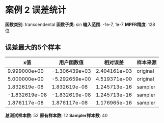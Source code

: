# 案例 2 误差统计

**函数类别**: transcendental
**函数子类**: sin
**输入范围**: -1e-7, 1e-7
**MPFR精度**: 128 位

## 误差最大的5个样本

| x值 | 用户函数值 | 相对误差 | 样本来源 |
|-----|-----------|----------|----------|
| 9.999000e+00 | -1.306439e+03 | 2.404161e+03 | original |
| 5.000000e+00 | -5.292659e+00 | 4.519371e+00 | original |
| 1.832619e-08 | 1.832619e-08 | 1.245713e-16 | sampler |
| -1.832619e-08 | -1.832619e-08 | 1.245713e-16 | sampler |
| 1.876117e-08 | 1.876117e-08 | 1.176965e-16 | sampler |

**总测试样本数**: 52
**原有样本数**: 12
**Sampler样本数**: 40
